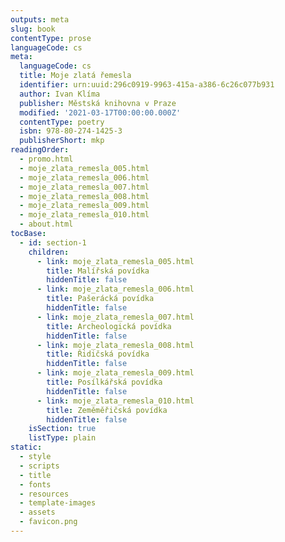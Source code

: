 ```yaml
---
outputs: meta
slug: book
contentType: prose
languageCode: cs
meta:
  languageCode: cs
  title: Moje zlatá řemesla
  identifier: urn:uuid:296c0919-9963-415a-a386-6c26c077b931
  author: Ivan Klíma
  publisher: Městská knihovna v Praze
  modified: '2021-03-17T00:00:00.000Z'
  contentType: poetry
  isbn: 978-80-274-1425-3
  publisherShort: mkp
readingOrder:
  - promo.html
  - moje_zlata_remesla_005.html
  - moje_zlata_remesla_006.html
  - moje_zlata_remesla_007.html
  - moje_zlata_remesla_008.html
  - moje_zlata_remesla_009.html
  - moje_zlata_remesla_010.html
  - about.html
tocBase:
  - id: section-1
    children:
      - link: moje_zlata_remesla_005.html
        title: Malířská povídka
        hiddenTitle: false
      - link: moje_zlata_remesla_006.html
        title: Pašerácká povídka
        hiddenTitle: false
      - link: moje_zlata_remesla_007.html
        title: Archeologická povídka
        hiddenTitle: false
      - link: moje_zlata_remesla_008.html
        title: Řidičská povídka
        hiddenTitle: false
      - link: moje_zlata_remesla_009.html
        title: Posílkářská povídka
        hiddenTitle: false
      - link: moje_zlata_remesla_010.html
        title: Zeměměřičská povídka
        hiddenTitle: false
    isSection: true
    listType: plain
static:
  - style
  - scripts
  - title
  - fonts
  - resources
  - template-images
  - assets
  - favicon.png
---
```


